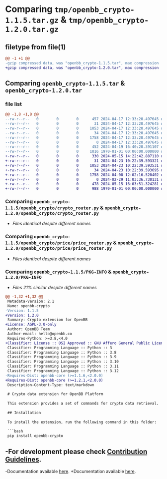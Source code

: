 # Comparing `tmp/openbb_crypto-1.1.5.tar.gz` & `tmp/openbb_crypto-1.2.0.tar.gz`

## filetype from file(1)

```diff
@@ -1 +1 @@
-gzip compressed data, was "openbb_crypto-1.1.5.tar", max compression
+gzip compressed data, was "openbb_crypto-1.2.0.tar", max compression
```

## Comparing `openbb_crypto-1.1.5.tar` & `openbb_crypto-1.2.0.tar`

### file list

```diff
@@ -1,8 +1,8 @@
--rw-r--r--   0        0        0      457 2024-04-17 12:33:20.497645 openbb_crypto-1.1.5/README.md
--rw-r--r--   0        0        0       31 2024-04-17 12:33:20.497645 openbb_crypto-1.1.5/openbb_crypto/__init__.py
--rw-r--r--   0        0        0     1053 2024-04-17 12:33:20.497645 openbb_crypto-1.1.5/openbb_crypto/crypto_router.py
--rw-r--r--   0        0        0       34 2024-04-17 12:33:20.497645 openbb_crypto-1.1.5/openbb_crypto/price/__init__.py
--rw-r--r--   0        0        0     1758 2024-04-17 12:33:20.497645 openbb_crypto-1.1.5/openbb_crypto/price/price_router.py
--rw-r--r--   0        0        0        0 2024-04-17 12:33:20.497645 openbb_crypto-1.1.5/openbb_crypto/py.typed
--rw-r--r--   0        0        0      452 2024-04-19 16:40:20.391107 openbb_crypto-1.1.5/pyproject.toml
--rw-r--r--   0        0        0     1016 1970-01-01 00:00:00.000000 openbb_crypto-1.1.5/PKG-INFO
+-rw-r--r--   0        0        0      330 2024-05-15 14:22:42.887110 openbb_crypto-1.2.0/README.md
+-rw-r--r--   0        0        0       31 2024-04-23 10:22:39.593321 openbb_crypto-1.2.0/openbb_crypto/__init__.py
+-rw-r--r--   0        0        0     1053 2024-04-23 10:22:39.593531 openbb_crypto-1.2.0/openbb_crypto/crypto_router.py
+-rw-r--r--   0        0        0       34 2024-04-23 10:22:39.593695 openbb_crypto-1.2.0/openbb_crypto/price/__init__.py
+-rw-r--r--   0        0        0     1758 2024-04-08 12:02:16.520402 openbb_crypto-1.2.0/openbb_crypto/price/price_router.py
+-rw-r--r--   0        0        0        0 2024-02-29 11:03:36.730131 openbb_crypto-1.2.0/openbb_crypto/py.typed
+-rw-r--r--   0        0        0      478 2024-05-15 16:03:51.324281 openbb_crypto-1.2.0/pyproject.toml
+-rw-r--r--   0        0        0      988 1970-01-01 00:00:00.000000 openbb_crypto-1.2.0/PKG-INFO
```

### Comparing `openbb_crypto-1.1.5/openbb_crypto/crypto_router.py` & `openbb_crypto-1.2.0/openbb_crypto/crypto_router.py`

 * *Files identical despite different names*

### Comparing `openbb_crypto-1.1.5/openbb_crypto/price/price_router.py` & `openbb_crypto-1.2.0/openbb_crypto/price/price_router.py`

 * *Files identical despite different names*

### Comparing `openbb_crypto-1.1.5/PKG-INFO` & `openbb_crypto-1.2.0/PKG-INFO`

 * *Files 21% similar despite different names*

```diff
@@ -1,32 +1,32 @@
 Metadata-Version: 2.1
 Name: openbb-crypto
-Version: 1.1.5
+Version: 1.2.0
 Summary: Crypto extension for OpenBB
+License: AGPL-3.0-only
 Author: OpenBB Team
 Author-email: hello@openbb.co
 Requires-Python: >=3.8,<4.0
+Classifier: License :: OSI Approved :: GNU Affero General Public License v3
 Classifier: Programming Language :: Python :: 3
 Classifier: Programming Language :: Python :: 3.8
 Classifier: Programming Language :: Python :: 3.9
 Classifier: Programming Language :: Python :: 3.10
 Classifier: Programming Language :: Python :: 3.11
 Classifier: Programming Language :: Python :: 3.12
-Requires-Dist: openbb-core (>=1.1.6,<2.0.0)
+Requires-Dist: openbb-core (>=1.2.1,<2.0.0)
 Description-Content-Type: text/markdown
 
 # Crypto data extension for OpenBB Platform
 
 This extension provides a set of commands for crypto data retrieval.
 
 ## Installation
 
 To install the extension, run the following command in this folder:
 
 ```bash
 pip install openbb-crypto
 ```
 
-For development please check [Contribution Guidelines](https://github.com/OpenBB-finance/OpenBBTerminal/blob/develop/openbb_platform/CONTRIBUTING.md).
-
-Documentation available [here](https://docs.openbb.co/platform).
+Documentation available [here](https://docs.openbb.co/platform/development/contributing).
```

